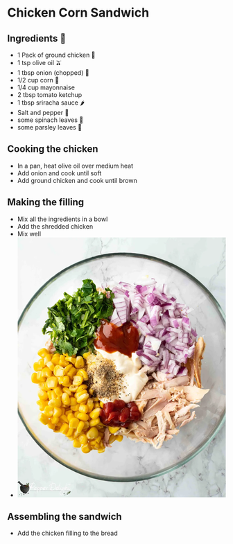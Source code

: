 # Chicken Corn Sandwich

## Ingredients 📝

- 1 Pack of ground chicken 🐔
- 1 tsp olive oil 🫒
- 1 tbsp onion (chopped) 🧅
- 1/2 cup corn 🌽
- 1/4 cup mayonnaise
- 2 tbsp tomato ketchup
- 1 tbsp sriracha sauce 🌶️
- Salt and pepper 🧂
- some spinach leaves 🥬
- some parsley leaves 🌿

## Cooking the chicken

- In a pan, heat olive oil over medium heat
- Add onion and cook until soft
- Add ground chicken and cook until brown

## Making the filling

- Mix all the ingredients in a bowl
- Add the shredded chicken
- Mix well
- ![img_49.png](img_49.png ':size=400')

## Assembling the sandwich

- Add the chicken filling to the bread
